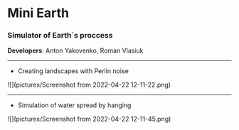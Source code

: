 # Mini Earth

### Simulator of Earth`s proccess
**Developers**:  Anton Yakovenko, Roman Vlasiuk

---

- Creating landscapes with Perlin noise

![](pictures/Screenshot from 2022-04-22 12-11-22.png)

---

- Simulation of water spread by hanging

![](pictures/Screenshot from 2022-04-22 12-11-45.png)